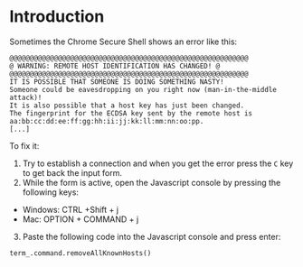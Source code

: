 # Introduction

Sometimes the Chrome Secure Shell shows an error like this:

```
@@@@@@@@@@@@@@@@@@@@@@@@@@@@@@@@@@@@@@@@@@@@@@@@@@@@@@@@@@@
@ WARNING: REMOTE HOST IDENTIFICATION HAS CHANGED! @
@@@@@@@@@@@@@@@@@@@@@@@@@@@@@@@@@@@@@@@@@@@@@@@@@@@@@@@@@@@
IT IS POSSIBLE THAT SOMEONE IS DOING SOMETHING NASTY!
Someone could be eavesdropping on you right now (man-in-the-middle attack)!
It is also possible that a host key has just been changed.
The fingerprint for the ECDSA key sent by the remote host is
aa:bb:cc:dd:ee:ff:gg:hh:ii:jj:kk:ll:mm:nn:oo:pp.
[...]
```

To fix it:

1. Try to establish a connection and when you get the error press the `C` key to get back the input form.
2. While the form is active, open the Javascript console by pressing the following keys:

- Windows: CTRL +Shift + j
- Mac: OPTION + COMMAND + j
3. Paste the following code into the Javascript console and press enter:

```
term_.command.removeAllKnownHosts()
```

